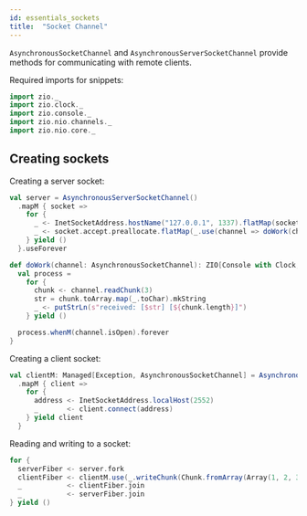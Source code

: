```yaml
---
id: essentials_sockets
title:  "Socket Channel"
---
```


`AsynchronousSocketChannel` and `AsynchronousServerSocketChannel` provide methods for communicating with remote clients.

Required imports for snippets:

```scala mdoc:silent
import zio._
import zio.clock._
import zio.console._
import zio.nio.channels._
import zio.nio.core._
```

## Creating sockets

Creating a server socket:

```scala mdoc:silent
val server = AsynchronousServerSocketChannel()
  .mapM { socket =>
    for {
      _ <- InetSocketAddress.hostName("127.0.0.1", 1337).flatMap(socket.bindTo(_))
      _ <- socket.accept.preallocate.flatMap(_.use(channel => doWork(channel).catchAll(ex => putStrLn(ex.getMessage))).fork).forever.fork
    } yield ()
  }.useForever

def doWork(channel: AsynchronousSocketChannel): ZIO[Console with Clock, Throwable, Unit] = {
  val process =
    for {
      chunk <- channel.readChunk(3)
      str = chunk.toArray.map(_.toChar).mkString
      _ <- putStrLn(s"received: [$str] [${chunk.length}]")
    } yield ()

  process.whenM(channel.isOpen).forever
}
```

Creating a client socket:

```scala mdoc:silent
val clientM: Managed[Exception, AsynchronousSocketChannel] = AsynchronousSocketChannel()
  .mapM { client =>
    for {
      address <- InetSocketAddress.localHost(2552)
      _       <- client.connect(address)
    } yield client
  }
```

Reading and writing to a socket:

```scala mdoc:silent
for {
  serverFiber <- server.fork
  clientFiber <- clientM.use(_.writeChunk(Chunk.fromArray(Array(1, 2, 3).map(_.toByte)))).fork
  _           <- clientFiber.join
  _           <- serverFiber.join
} yield ()
```
